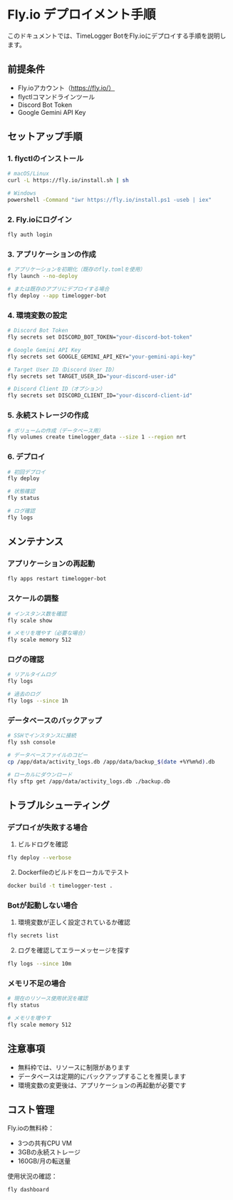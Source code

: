 # Fly.io デプロイメント手順

このドキュメントでは、TimeLogger BotをFly.ioにデプロイする手順を説明します。

## 前提条件

- Fly.ioアカウント（https://fly.io/）
- flyctlコマンドラインツール
- Discord Bot Token
- Google Gemini API Key

## セットアップ手順

### 1. flyctlのインストール

```bash
# macOS/Linux
curl -L https://fly.io/install.sh | sh

# Windows
powershell -Command "iwr https://fly.io/install.ps1 -useb | iex"
```

### 2. Fly.ioにログイン

```bash
fly auth login
```

### 3. アプリケーションの作成

```bash
# アプリケーションを初期化（既存のfly.tomlを使用）
fly launch --no-deploy

# または既存のアプリにデプロイする場合
fly deploy --app timelogger-bot
```

### 4. 環境変数の設定

```bash
# Discord Bot Token
fly secrets set DISCORD_BOT_TOKEN="your-discord-bot-token"

# Google Gemini API Key
fly secrets set GOOGLE_GEMINI_API_KEY="your-gemini-api-key"

# Target User ID（Discord User ID）
fly secrets set TARGET_USER_ID="your-discord-user-id"

# Discord Client ID（オプション）
fly secrets set DISCORD_CLIENT_ID="your-discord-client-id"
```

### 5. 永続ストレージの作成

```bash
# ボリュームの作成（データベース用）
fly volumes create timelogger_data --size 1 --region nrt
```

### 6. デプロイ

```bash
# 初回デプロイ
fly deploy

# 状態確認
fly status

# ログ確認
fly logs
```

## メンテナンス

### アプリケーションの再起動

```bash
fly apps restart timelogger-bot
```

### スケールの調整

```bash
# インスタンス数を確認
fly scale show

# メモリを増やす（必要な場合）
fly scale memory 512
```

### ログの確認

```bash
# リアルタイムログ
fly logs

# 過去のログ
fly logs --since 1h
```

### データベースのバックアップ

```bash
# SSHでインスタンスに接続
fly ssh console

# データベースファイルのコピー
cp /app/data/activity_logs.db /app/data/backup_$(date +%Y%m%d).db

# ローカルにダウンロード
fly sftp get /app/data/activity_logs.db ./backup.db
```

## トラブルシューティング

### デプロイが失敗する場合

1. ビルドログを確認
```bash
fly deploy --verbose
```

2. Dockerfileのビルドをローカルでテスト
```bash
docker build -t timelogger-test .
```

### Botが起動しない場合

1. 環境変数が正しく設定されているか確認
```bash
fly secrets list
```

2. ログを確認してエラーメッセージを探す
```bash
fly logs --since 10m
```

### メモリ不足の場合

```bash
# 現在のリソース使用状況を確認
fly status

# メモリを増やす
fly scale memory 512
```

## 注意事項

- 無料枠では、リソースに制限があります
- データベースは定期的にバックアップすることを推奨します
- 環境変数の変更後は、アプリケーションの再起動が必要です

## コスト管理

Fly.ioの無料枠：
- 3つの共有CPU VM
- 3GBの永続ストレージ
- 160GB/月の転送量

使用状況の確認：
```bash
fly dashboard
```